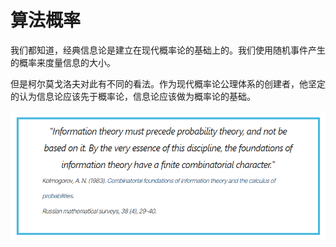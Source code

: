 # 算法概率

我们都知道，经典信息论是建立在现代概率论的基础上的。我们使用随机事件产生的概率来度量信息的大小。

但是柯尔莫戈洛夫对此有不同的看法。作为现代概率论公理体系的创建者，他坚定的认为信息论应该先于概率论，信息论应该做为概率论的基础。

![alt text](image-1.png)
